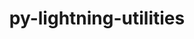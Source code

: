 ---
title: "py-lightning-utilities"
layout: cache
categories: [package, develop]
meta: {"versions": ["0.8.0"], "compilers": ["apple-clang@=14.0.0", "gcc@=11.3.0", "gcc@=11.4.0"], "oss": ["ubuntu22.04", "ventura"], "platforms": ["darwin", "linux"], "targets": ["aarch64", "x86_64_v3"], "stacks": ["ml-darwin-aarch64-mps", "ml-linux-x86_64-cpu", "ml-linux-x86_64-cuda", "ml-linux-x86_64-rocm", "root"], "num_specs": 15, "num_specs_by_stack": {"ml-darwin-aarch64-mps": 6, "root": 15, "ml-linux-x86_64-cuda": 9, "ml-linux-x86_64-rocm": 7, "ml-linux-x86_64-cpu": 9}}
spec_details: [{"hash": "zfqwtnicqx7yopmrpxuc6hk7muv64jxx", "compiler": "apple-clang@=14.0.0", "versions": ["0.8.0"], "os": "ventura", "platform": "darwin", "target": "aarch64", "variants": ["build_system=python_pip"], "stacks": ["ml-darwin-aarch64-mps", "root"], "size": "-", "tarball": "https://binaries.spack.io/develop/build_cache/darwin-ventura-aarch64/apple-clang-14.0.0/py-lightning-utilities-0.8.0/darwin-ventura-aarch64-apple-clang-14.0.0-py-lightning-utilities-0.8.0-zfqwtnicqx7yopmrpxuc6hk7muv64jxx.spack"}, {"hash": "dgpkie4xeaostkuezyb3nhzbyekeuch7", "compiler": "apple-clang@=14.0.0", "versions": ["0.8.0"], "os": "ventura", "platform": "darwin", "target": "aarch64", "variants": ["build_system=python_pip"], "stacks": ["ml-darwin-aarch64-mps", "root"], "size": "-", "tarball": "https://binaries.spack.io/develop/build_cache/darwin-ventura-aarch64/apple-clang-14.0.0/py-lightning-utilities-0.8.0/darwin-ventura-aarch64-apple-clang-14.0.0-py-lightning-utilities-0.8.0-dgpkie4xeaostkuezyb3nhzbyekeuch7.spack"}, {"hash": "zrkcc7pnhica26jmuvyqlfujwb5p5y2v", "compiler": "apple-clang@=14.0.0", "versions": ["0.8.0"], "os": "ventura", "platform": "darwin", "target": "aarch64", "variants": ["build_system=python_pip"], "stacks": ["ml-darwin-aarch64-mps", "root"], "size": "-", "tarball": "https://binaries.spack.io/develop/build_cache/darwin-ventura-aarch64/apple-clang-14.0.0/py-lightning-utilities-0.8.0/darwin-ventura-aarch64-apple-clang-14.0.0-py-lightning-utilities-0.8.0-zrkcc7pnhica26jmuvyqlfujwb5p5y2v.spack"}, {"hash": "r6rncas7fonqcciqcuacvmadlv4xm3ds", "compiler": "apple-clang@=14.0.0", "versions": ["0.8.0"], "os": "ventura", "platform": "darwin", "target": "aarch64", "variants": ["build_system=python_pip"], "stacks": ["ml-darwin-aarch64-mps", "root"], "size": "-", "tarball": "https://binaries.spack.io/develop/build_cache/darwin-ventura-aarch64/apple-clang-14.0.0/py-lightning-utilities-0.8.0/darwin-ventura-aarch64-apple-clang-14.0.0-py-lightning-utilities-0.8.0-r6rncas7fonqcciqcuacvmadlv4xm3ds.spack"}, {"hash": "cisdemmkvyfizjvtuzg4qdj3htyl26nv", "compiler": "apple-clang@=14.0.0", "versions": ["0.8.0"], "os": "ventura", "platform": "darwin", "target": "aarch64", "variants": ["build_system=python_pip"], "stacks": ["ml-darwin-aarch64-mps", "root"], "size": "-", "tarball": "https://binaries.spack.io/develop/build_cache/darwin-ventura-aarch64/apple-clang-14.0.0/py-lightning-utilities-0.8.0/darwin-ventura-aarch64-apple-clang-14.0.0-py-lightning-utilities-0.8.0-cisdemmkvyfizjvtuzg4qdj3htyl26nv.spack"}, {"hash": "sskiuqpn6s7ieiqyjik5e426xjikqjnx", "compiler": "apple-clang@=14.0.0", "versions": ["0.8.0"], "os": "ventura", "platform": "darwin", "target": "aarch64", "variants": ["build_system=python_pip"], "stacks": ["ml-darwin-aarch64-mps", "root"], "size": "-", "tarball": "https://binaries.spack.io/develop/build_cache/darwin-ventura-aarch64/apple-clang-14.0.0/py-lightning-utilities-0.8.0/darwin-ventura-aarch64-apple-clang-14.0.0-py-lightning-utilities-0.8.0-sskiuqpn6s7ieiqyjik5e426xjikqjnx.spack"}, {"hash": "wyoha47z7n7kw5rz4jibp7ouxqr2bvme", "compiler": "gcc@=11.3.0", "versions": ["0.8.0"], "os": "ubuntu22.04", "platform": "linux", "target": "x86_64_v3", "variants": ["build_system=python_pip"], "stacks": ["ml-linux-x86_64-cuda", "ml-linux-x86_64-rocm", "ml-linux-x86_64-cpu", "root"], "size": "-", "tarball": "https://binaries.spack.io/develop/build_cache/linux-ubuntu22.04-x86_64_v3/gcc-11.3.0/py-lightning-utilities-0.8.0/linux-ubuntu22.04-x86_64_v3-gcc-11.3.0-py-lightning-utilities-0.8.0-wyoha47z7n7kw5rz4jibp7ouxqr2bvme.spack"}, {"hash": "jvcob4ywixgioggcz7yy7rcrun46a2qm", "compiler": "gcc@=11.3.0", "versions": ["0.8.0"], "os": "ubuntu22.04", "platform": "linux", "target": "x86_64_v3", "variants": ["build_system=python_pip"], "stacks": ["ml-linux-x86_64-cuda", "ml-linux-x86_64-rocm", "ml-linux-x86_64-cpu", "root"], "size": "-", "tarball": "https://binaries.spack.io/develop/build_cache/linux-ubuntu22.04-x86_64_v3/gcc-11.3.0/py-lightning-utilities-0.8.0/linux-ubuntu22.04-x86_64_v3-gcc-11.3.0-py-lightning-utilities-0.8.0-jvcob4ywixgioggcz7yy7rcrun46a2qm.spack"}, {"hash": "wtpmcafqfulyto4qzotbifxr5wx35jki", "compiler": "gcc@=11.3.0", "versions": ["0.8.0"], "os": "ubuntu22.04", "platform": "linux", "target": "x86_64_v3", "variants": ["build_system=python_pip"], "stacks": ["ml-linux-x86_64-cuda", "ml-linux-x86_64-rocm", "ml-linux-x86_64-cpu", "root"], "size": "-", "tarball": "https://binaries.spack.io/develop/build_cache/linux-ubuntu22.04-x86_64_v3/gcc-11.3.0/py-lightning-utilities-0.8.0/linux-ubuntu22.04-x86_64_v3-gcc-11.3.0-py-lightning-utilities-0.8.0-wtpmcafqfulyto4qzotbifxr5wx35jki.spack"}, {"hash": "cwx2pahqp2jm7ep2olljn6kbvdrwiksz", "compiler": "gcc@=11.3.0", "versions": ["0.8.0"], "os": "ubuntu22.04", "platform": "linux", "target": "x86_64_v3", "variants": ["build_system=python_pip"], "stacks": ["ml-linux-x86_64-cuda", "ml-linux-x86_64-rocm", "ml-linux-x86_64-cpu", "root"], "size": "-", "tarball": "https://binaries.spack.io/develop/build_cache/linux-ubuntu22.04-x86_64_v3/gcc-11.3.0/py-lightning-utilities-0.8.0/linux-ubuntu22.04-x86_64_v3-gcc-11.3.0-py-lightning-utilities-0.8.0-cwx2pahqp2jm7ep2olljn6kbvdrwiksz.spack"}, {"hash": "s57jzl6yvqadm6vtv6rxlhe37gjirqut", "compiler": "gcc@=11.3.0", "versions": ["0.8.0"], "os": "ubuntu22.04", "platform": "linux", "target": "x86_64_v3", "variants": ["build_system=python_pip"], "stacks": ["ml-linux-x86_64-cuda", "ml-linux-x86_64-rocm", "ml-linux-x86_64-cpu", "root"], "size": "-", "tarball": "https://binaries.spack.io/develop/build_cache/linux-ubuntu22.04-x86_64_v3/gcc-11.3.0/py-lightning-utilities-0.8.0/linux-ubuntu22.04-x86_64_v3-gcc-11.3.0-py-lightning-utilities-0.8.0-s57jzl6yvqadm6vtv6rxlhe37gjirqut.spack"}, {"hash": "u6qj3qov735xjnzjvbqaej4h5n5itht2", "compiler": "gcc@=11.3.0", "versions": ["0.8.0"], "os": "ubuntu22.04", "platform": "linux", "target": "x86_64_v3", "variants": ["build_system=python_pip"], "stacks": ["ml-linux-x86_64-cuda", "ml-linux-x86_64-cpu", "root"], "size": "-", "tarball": "https://binaries.spack.io/develop/build_cache/linux-ubuntu22.04-x86_64_v3/gcc-11.3.0/py-lightning-utilities-0.8.0/linux-ubuntu22.04-x86_64_v3-gcc-11.3.0-py-lightning-utilities-0.8.0-u6qj3qov735xjnzjvbqaej4h5n5itht2.spack"}, {"hash": "2narnlujll3m54vxy72cswb2ukq3zeta", "compiler": "gcc@=11.3.0", "versions": ["0.8.0"], "os": "ubuntu22.04", "platform": "linux", "target": "x86_64_v3", "variants": ["build_system=python_pip"], "stacks": ["ml-linux-x86_64-cuda", "ml-linux-x86_64-cpu", "root"], "size": "-", "tarball": "https://binaries.spack.io/develop/build_cache/linux-ubuntu22.04-x86_64_v3/gcc-11.3.0/py-lightning-utilities-0.8.0/linux-ubuntu22.04-x86_64_v3-gcc-11.3.0-py-lightning-utilities-0.8.0-2narnlujll3m54vxy72cswb2ukq3zeta.spack"}, {"hash": "wax6vjuuv5k6rrtjzkusibmxlkf764jo", "compiler": "gcc@=11.4.0", "versions": ["0.8.0"], "os": "ubuntu22.04", "platform": "linux", "target": "x86_64_v3", "variants": ["build_system=python_pip"], "stacks": ["ml-linux-x86_64-cuda", "ml-linux-x86_64-rocm", "ml-linux-x86_64-cpu", "root"], "size": "-", "tarball": "https://binaries.spack.io/develop/build_cache/linux-ubuntu22.04-x86_64_v3/gcc-11.4.0/py-lightning-utilities-0.8.0/linux-ubuntu22.04-x86_64_v3-gcc-11.4.0-py-lightning-utilities-0.8.0-wax6vjuuv5k6rrtjzkusibmxlkf764jo.spack"}, {"hash": "4ztlqnnh3oyicz6nvzd62alqhyoej7ey", "compiler": "gcc@=11.4.0", "versions": ["0.8.0"], "os": "ubuntu22.04", "platform": "linux", "target": "x86_64_v3", "variants": ["build_system=python_pip"], "stacks": ["ml-linux-x86_64-cuda", "ml-linux-x86_64-rocm", "ml-linux-x86_64-cpu", "root"], "size": "-", "tarball": "https://binaries.spack.io/develop/build_cache/linux-ubuntu22.04-x86_64_v3/gcc-11.4.0/py-lightning-utilities-0.8.0/linux-ubuntu22.04-x86_64_v3-gcc-11.4.0-py-lightning-utilities-0.8.0-4ztlqnnh3oyicz6nvzd62alqhyoej7ey.spack"}]
---